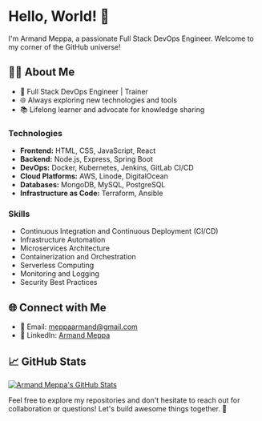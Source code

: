# Hello, World! 👋

I'm Armand Meppa, a passionate Full Stack DevOps Engineer. Welcome to my corner of the GitHub universe!

## 👨‍💻 About Me

- 💼 Full Stack DevOps Engineer | Trainer
- 🌐 Always exploring new technologies and tools
- 📚 Lifelong learner and advocate for knowledge sharing

### Technologies

- **Frontend:** HTML, CSS, JavaScript, React
- **Backend:** Node.js, Express, Spring Boot
- **DevOps:** Docker, Kubernetes, Jenkins, GitLab CI/CD
- **Cloud Platforms:** AWS, Linode, DigitalOcean
- **Databases:** MongoDB, MySQL, PostgreSQL
- **Infrastructure as Code:** Terraform, Ansible

### Skills

- Continuous Integration and Continuous Deployment (CI/CD)
- Infrastructure Automation
- Microservices Architecture
- Containerization and Orchestration
- Serverless Computing
- Monitoring and Logging
- Security Best Practices

## 🌐 Connect with Me

- 📧 Email: meppaarmand@gmail.com
- 💼 LinkedIn: [Armand Meppa](www.linkedin.com/in/armand-meppa-482450216)

## 📈 GitHub Stats

[![Armand Meppa's GitHub Stats](https://github-readme-stats.vercel.app/api?username=ArmandMeppa&show_icons=true&count_private=true&hide=issues&theme=dark)](https://github.com/ArmandMeppa)

Feel free to explore my repositories and don't hesitate to reach out for collaboration or questions! Let's build awesome things together. 🚀
